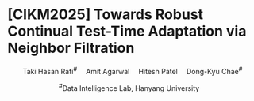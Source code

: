 # [CIKM2025] Towards Robust Continual Test-Time Adaptation via Neighbor Filtration

<div align="center">

<div>
      Taki Hasan Rafi<sup>#</sup>&emsp; Amit Agarwal<sup></sup>&emsp; Hitesh Patel&emsp; Dong-Kyu Chae<sup>#</sup>
  </div>
<div>

  <sup>#</sup>Data Intelligence Lab, Hanyang University&emsp;


